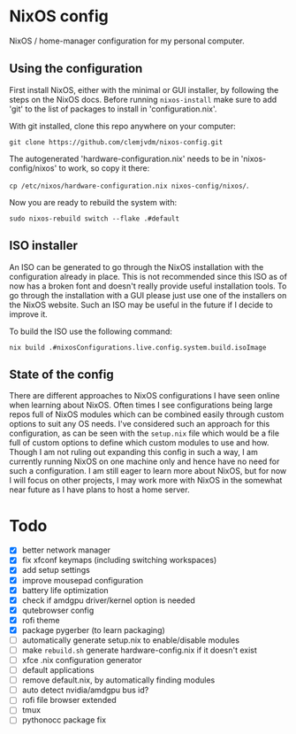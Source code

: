 # NixOS config
NixOS / home-manager configuration for my personal computer.

## Using the configuration
First install NixOS, either with the minimal or GUI installer, by following the steps on the NixOS docs. Before running `nixos-install` make sure to add 'git' to the list of packages to install in 'configuration.nix'.

With git installed, clone this repo anywhere on your computer: 

```git clone https://github.com/clemjvdm/nixos-config.git``` 

The autogenerated 'hardware-configuration.nix' needs to be in 'nixos-config/nixos' to work, so copy it there:

```cp /etc/nixos/hardware-configuration.nix nixos-config/nixos/```.

Now you are ready to rebuild the system with: 

```sudo nixos-rebuild switch --flake .#default```

## ISO installer
An ISO can be generated to go through the NixOS installation with the configuration already in place. This is not recommended since this ISO as of now has a broken font and doesn't really provide useful installation tools. To go through the installation with a GUI please just use one of the installers on the NixOS website. Such an ISO may be useful in the future if I decide to improve it.

To build the ISO use the following command:

```nix build .#nixosConfigurations.live.config.system.build.isoImage```


## State of the config

There are different approaches to NixOS configurations I have seen online when learning about NixOS. Often times I see configurations being large repos full of NixOS modules which can be combined easily through custom options to suit any OS needs. I've considered such an approach for this configuration, as can be seen with the `setup.nix` file which would be a file full of custom options to define which custom modules to use and how. Though I am not ruling out expanding this config in such a way, I am currently running NixOS on one machine only and hence have no need for such a configuration. I am still eager to learn more about NixOS, but for now I will focus on other projects, I may work more with NixOS in the somewhat near future as I have plans to host a home server.

# Todo

- [x] better network manager
- [x] fix xfconf keymaps (including switching workspaces)
- [x] add setup settings
- [x] improve mousepad configuration
- [x] battery life optimization
- [x] check if amdgpu driver/kernel option is needed
- [x] qutebrowser config
- [x] rofi theme
- [x] package pygerber (to learn packaging)
- [ ] automatically generate setup.nix to enable/disable modules
- [ ] make `rebuild.sh` generate hardware-config.nix if it doesn't exist
- [ ] xfce .nix configuration generator
- [ ] default applications
- [ ] remove default.nix, by automatically finding modules
- [ ] auto detect nvidia/amdgpu bus id?
- [ ] rofi file browser extended
- [ ] tmux
- [ ] pythonocc package fix
